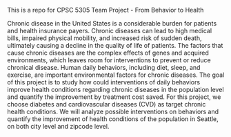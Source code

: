 This is a repo for CPSC 5305 Team Project - From Behavior to Health

Chronic disease in the United States is a considerable burden for patients and health insurance payers. Chronic diseases can lead to high medical bills, impaired physical mobility, and increased risk of sudden death, ultimately causing a decline in the quality of life of patients. The factors that cause chronic diseases are the complex effects of genes and acquired environments, which leaves room for interventions to prevent or reduce chronical disease. Human daily behaviors, including diet, sleep, and exercise, are important environmental factors for chronic diseases. The goal of this project is to study how could interventions of daily behaviors improve health conditions regarding chronic diseases in the population level and quantify the improvement by treatment cost saved.
For this project, we choose diabetes and cardiovascular diseases (CVD) as target chronic health conditions. We will analyze possible interventions on behaviors and quantify the improvement of health conditions of the population in Seattle, on both city level and zipcode level.
